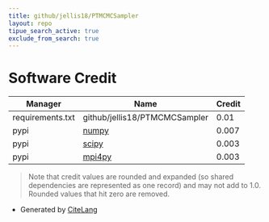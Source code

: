 ```yaml
---
title: github/jellis18/PTMCMCSampler
layout: repo
tipue_search_active: true
exclude_from_search: true
---
```

# Software Credit

|Manager|Name|Credit|
|-------|----|------|
|requirements.txt|github/jellis18/PTMCMCSampler|0.01|
|pypi|[numpy](https://www.numpy.org)|0.007|
|pypi|[scipy](https://www.scipy.org)|0.003|
|pypi|[mpi4py](https://github.com/mpi4py/mpi4py/)|0.003|


> Note that credit values are rounded and expanded (so shared dependencies are represented as one record) and may not add to 1.0. Rounded values that hit zero are removed.


- Generated by [CiteLang](https://github.com/vsoch/citelang)
